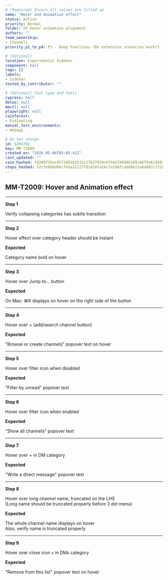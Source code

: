 ```yaml
---
# (Required) Ensure all values are filled up
name: "Hover and Animation effect"
status: Active
priority: Normal
folder: UX hover animation alignment
authors: ""
team_ownership: 
- Channels
priority_p1_to_p4: P3 - Deep Functions (Do extensive scenarios work?)

# (Optional)
location: Experimental Sidebar
component: null
tags: []
labels: 
- Sidebar
tested_by_contributor: ""

# (Optional) Test type and tools
cypress: null
detox: null
mmctl: null
playwright: null
rainforest: 
- Evaluating
manual_test_environments: 
- Webapp

# Do not change
id: 5294782
key: MM-T2009
created_on: "2020-05-06T05:05:41Z"
last_updated: ""
case_hashed: fd240f25ec8572001b321bc27637019c6fb4d196986109c66f9a61d582377eb7d48a1f3beb18bc5dbef2a235c8a5c5f4
steps_hashed: 32cfe9b8d06cf41e121277d2d24fa26c7a296fcab88e21a6a082cf2181fc60da29844186efeac075913422aa2b861668
---
```


<!-- (Auto-generated) Based on frontmatter's "key" and "name" -->

## MM-T2009: Hover and Animation effect

---

**Step 1**

Verify collapsing categories has subtle transition

---

**Step 2**

Hover effect over category header should be instant

**Expected**

Category name bold on hover

---

**Step 3**

Hover over Jump to... button

**Expected**

On Mac: ⌘K displays on hover on the right side of the button

---

**Step 4**

Hover over + (add/search channel button)

**Expected**

"Browse or create channels" popover text on hover

---

**Step 5**

Hover over filter icon when disabled

**Expected**

"Filter by unread" popover text

---

**Step 6**

Hover over filter icon when enabled

**Expected**

"Show all channels" popover text

---

**Step 7**

Hover over + in DM category

**Expected**

"Write a direct message" popover text

---

**Step 8**

Hover over long channel name, truncated on the LHS\
(Long name should be truncated properly before 3 dot menu)

**Expected**

The whole channel name displays on hover\
Also, verify name is truncated properly

---

**Step 9**

Hover over close icon `x` in DMs category

**Expected**

"Remove from this list" popover text on hover
